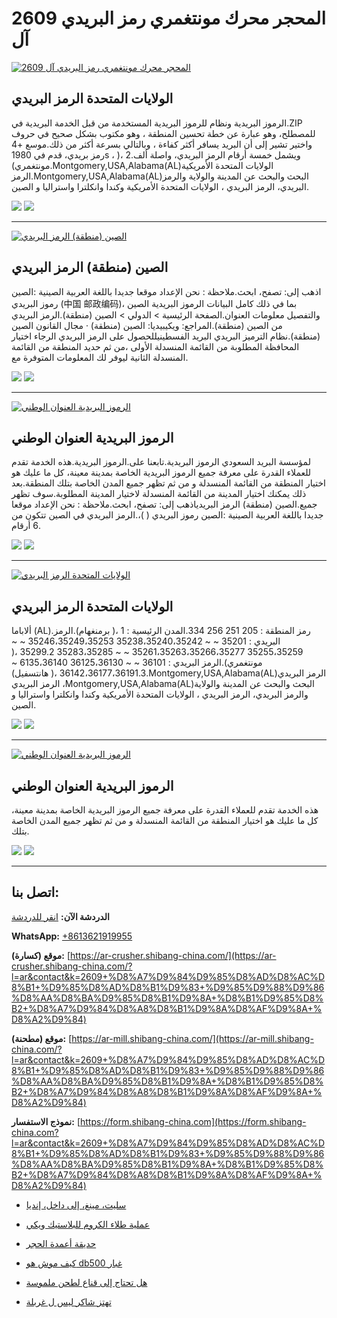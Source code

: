 # 2609 المحجر محرك مونتغمري رمز البريدي آل

<a href="https://swt.shibang-china.com/?l=ar&img&k=2609+%D8%A7%D9%84%D9%85%D8%AD%D8%AC%D8%B1+%D9%85%D8%AD%D8%B1%D9%83+%D9%85%D9%88%D9%86%D8%AA%D8%BA%D9%85%D8%B1%D9%8A+%D8%B1%D9%85%D8%B2+%D8%A7%D9%84%D8%A8%D8%B1%D9%8A%D8%AF%D9%8A+%D8%A2%D9%84" target="_blank">![2609 المحجر محرك مونتغمري رمز البريدي آل](http://static.shibang-china.com/all-800x300/703.jpg)</a>

## الولايات المتحدة الرمز البريدي
الرموز البريدية ونظام للرموز البريدية المستخدمة من قبل الخدمة البريدية في.ZIP للمصطلح، وهو عبارة عن خطة تحسين المنطقة ، وهو مكتوب بشكل صحيح في حروف واختير تشير إلى أن البريد يسافر أكثر كفاءة ، وبالتالي بسرعة أكثر من ذلك.موسع +4 رمز بريدي، قدم في 1980s ، ويشمل خمسة أرقام الرمز البريدي، واصلة ألف.2 ،( مونتغمري).Montgomery,USA,Alabama(AL)الولايات المتحدة الأمريكية الرمز.Montgomery,USA,Alabama(AL)البحث والبحث عن المدينة والولاية والرمز البريدي، الرمز البريدي ، الولايات المتحدة الأمريكية وكندا وانكلترا واستراليا و الصين.


<a href="https://whatsapp.shibangsoft.com/WhatsApp.php" target="_blank" title="WhatsApp">![](http://static.shibang-china.com/icon/whatsapp.png)</a> <a href="https://swt.shibang-china.com/?l=ar&icon&k=2609+%D8%A7%D9%84%D9%85%D8%AD%D8%AC%D8%B1+%D9%85%D8%AD%D8%B1%D9%83+%D9%85%D9%88%D9%86%D8%AA%D8%BA%D9%85%D8%B1%D9%8A+%D8%B1%D9%85%D8%B2+%D8%A7%D9%84%D8%A8%D8%B1%D9%8A%D8%AF%D9%8A+%D8%A2%D9%84" target="_blank">![](http://static.shibang-china.com/icon/chat-ar.png)</a>

---

<a href="https://swt.shibang-china.com/?l=ar&img&k=2609+%D8%A7%D9%84%D9%85%D8%AD%D8%AC%D8%B1+%D9%85%D8%AD%D8%B1%D9%83+%D9%85%D9%88%D9%86%D8%AA%D8%BA%D9%85%D8%B1%D9%8A+%D8%B1%D9%85%D8%B2+%D8%A7%D9%84%D8%A8%D8%B1%D9%8A%D8%AF%D9%8A+%D8%A2%D9%84" target="_blank">![الصين (منطقة) الرمز البريدي](http://static.shibang-china.com/all-800x300/1313.jpg)</a>

## الصين (منطقة) الرمز البريدي
اذهب إلى: تصفح، ابحث.ملاحظة : نحن الإعداد موقعا جديدا باللغة العربية الصينية :الصين رموز البريدي (中国 邮政编码)، بما في ذلك كامل البيانات الرموز البريدية الصين والتفصيل معلومات العنوان.الصفحة الرئيسية &gt; الدولي &gt; الصين (منطقة).الرمز البريدي من الصين (منطقة).المراجع: ويكيبيديا: الصين (منطقة) &middot; مجال القانون الصين (منطقة).نظام الترميز البريدي البريد الفسطينيللحصول على الرمز البريدي الرجاء اختيار المحافظة المطلوبة من القائمة المنسدلة الأولى ،من ثم حديد المنطقة من القائمة المنسدلة الثانية ليوفر لك المعلومات المتوفرة مع.


<a href="https://whatsapp.shibangsoft.com/WhatsApp.php" target="_blank" title="WhatsApp">![](http://static.shibang-china.com/icon/whatsapp.png)</a> <a href="https://swt.shibang-china.com/?l=ar&icon&k=2609+%D8%A7%D9%84%D9%85%D8%AD%D8%AC%D8%B1+%D9%85%D8%AD%D8%B1%D9%83+%D9%85%D9%88%D9%86%D8%AA%D8%BA%D9%85%D8%B1%D9%8A+%D8%B1%D9%85%D8%B2+%D8%A7%D9%84%D8%A8%D8%B1%D9%8A%D8%AF%D9%8A+%D8%A2%D9%84" target="_blank">![](http://static.shibang-china.com/icon/chat-ar.png)</a>

---

<a href="https://swt.shibang-china.com/?l=ar&img&k=2609+%D8%A7%D9%84%D9%85%D8%AD%D8%AC%D8%B1+%D9%85%D8%AD%D8%B1%D9%83+%D9%85%D9%88%D9%86%D8%AA%D8%BA%D9%85%D8%B1%D9%8A+%D8%B1%D9%85%D8%B2+%D8%A7%D9%84%D8%A8%D8%B1%D9%8A%D8%AF%D9%8A+%D8%A2%D9%84" target="_blank">![الرموز البريدية العنوان الوطني](http://static.shibang-china.com/all-800x300/767.jpg)</a>

## الرموز البريدية العنوان الوطني
لمؤسسة البريد السعودي الرموز البريدية.تابعنا على.الرموز البريدية.هذه الخدمة تقدم للعملاء القدرة على معرفة جميع الرموز البريدية الخاصة بمدينة معينة، كل ما عليك هو اختيار المنطقة من القائمة المنسدلة و من ثم تظهر جميع المدن الخاصة بتلك المنطقة.بعد ذلك يمكنك اختيار المدينة من القائمة المنسدلة لاختيار المدينة المطلوبة.سوف تظهر جميع.الصين (منطقة) الرمز البريدياذهب إلى: تصفح، ابحث.ملاحظة : نحن الإعداد موقعا جديدا باللغة العربية الصينية :الصين رموز البريدي ( )،.الرمز البريدي في الصين تتكون من 6 أرقام.


<a href="https://whatsapp.shibangsoft.com/WhatsApp.php" target="_blank" title="WhatsApp">![](http://static.shibang-china.com/icon/whatsapp.png)</a> <a href="https://swt.shibang-china.com/?l=ar&icon&k=2609+%D8%A7%D9%84%D9%85%D8%AD%D8%AC%D8%B1+%D9%85%D8%AD%D8%B1%D9%83+%D9%85%D9%88%D9%86%D8%AA%D8%BA%D9%85%D8%B1%D9%8A+%D8%B1%D9%85%D8%B2+%D8%A7%D9%84%D8%A8%D8%B1%D9%8A%D8%AF%D9%8A+%D8%A2%D9%84" target="_blank">![](http://static.shibang-china.com/icon/chat-ar.png)</a>

---

<a href="https://swt.shibang-china.com/?l=ar&img&k=2609+%D8%A7%D9%84%D9%85%D8%AD%D8%AC%D8%B1+%D9%85%D8%AD%D8%B1%D9%83+%D9%85%D9%88%D9%86%D8%AA%D8%BA%D9%85%D8%B1%D9%8A+%D8%B1%D9%85%D8%B2+%D8%A7%D9%84%D8%A8%D8%B1%D9%8A%D8%AF%D9%8A+%D8%A2%D9%84" target="_blank">![الولايات المتحدة الرمز البريدي](http://static.shibang-china.com/all-800x300/83.jpg)</a>

## الولايات المتحدة الرمز البريدي
ألاباما (AL).رمز المنطقة : 205 251 256 334.المدن الرئيسية : 1 ،( برمنغهام).الرمز البريدي : 35201 ~ ~ 35238،35240،35242 35246،35249،35253 ~ ~ 35255،35259 35261،35263،35266،35277 ~ ~ 35283،35285 35299.2 ،( مونتغمري).الرمز البريدي : 36101 ~ ~ 36125،36130 6135،36140 ~ 36142،36177،36191.3 ،( هانتسفيل).Montgomery,USA,Alabama(AL)الرمز البريدي ، الرمز البريديMontgomery,USA,Alabama(AL)البحث والبحث عن المدينة والولاية والرمز البريدي، الرمز البريدي ، الولايات المتحدة الأمريكية وكندا وانكلترا واستراليا و الصين.


<a href="https://whatsapp.shibangsoft.com/WhatsApp.php" target="_blank" title="WhatsApp">![](http://static.shibang-china.com/icon/whatsapp.png)</a> <a href="https://swt.shibang-china.com/?l=ar&icon&k=2609+%D8%A7%D9%84%D9%85%D8%AD%D8%AC%D8%B1+%D9%85%D8%AD%D8%B1%D9%83+%D9%85%D9%88%D9%86%D8%AA%D8%BA%D9%85%D8%B1%D9%8A+%D8%B1%D9%85%D8%B2+%D8%A7%D9%84%D8%A8%D8%B1%D9%8A%D8%AF%D9%8A+%D8%A2%D9%84" target="_blank">![](http://static.shibang-china.com/icon/chat-ar.png)</a>

---

<a href="https://swt.shibang-china.com/?l=ar&img&k=2609+%D8%A7%D9%84%D9%85%D8%AD%D8%AC%D8%B1+%D9%85%D8%AD%D8%B1%D9%83+%D9%85%D9%88%D9%86%D8%AA%D8%BA%D9%85%D8%B1%D9%8A+%D8%B1%D9%85%D8%B2+%D8%A7%D9%84%D8%A8%D8%B1%D9%8A%D8%AF%D9%8A+%D8%A2%D9%84" target="_blank">![الرموز البريدية العنوان الوطني](http://static.shibang-china.com/all-800x300/882.jpg)</a>

## الرموز البريدية العنوان الوطني
هذه الخدمة تقدم للعملاء القدرة على معرفة جميع الرموز البريدية الخاصة بمدينة معينة، كل ما عليك هو اختيار المنطقة من القائمة المنسدلة و من ثم تظهر جميع المدن الخاصة بتلك.

<a href="https://whatsapp.shibangsoft.com/WhatsApp.php" target="_blank" title="WhatsApp">![](http://static.shibang-china.com/icon/whatsapp.png)</a> <a href="https://swt.shibang-china.com/?l=ar&icon&k=2609+%D8%A7%D9%84%D9%85%D8%AD%D8%AC%D8%B1+%D9%85%D8%AD%D8%B1%D9%83+%D9%85%D9%88%D9%86%D8%AA%D8%BA%D9%85%D8%B1%D9%8A+%D8%B1%D9%85%D8%B2+%D8%A7%D9%84%D8%A8%D8%B1%D9%8A%D8%AF%D9%8A+%D8%A2%D9%84" target="_blank">![](http://static.shibang-china.com/icon/chat-ar.png)</a>

---
## اتصل بنا:

**الدردشة الآن:** [انقر للدردشة](https://swt.shibang-china.com?l=ar&contact&k=2609+%D8%A7%D9%84%D9%85%D8%AD%D8%AC%D8%B1+%D9%85%D8%AD%D8%B1%D9%83+%D9%85%D9%88%D9%86%D8%AA%D8%BA%D9%85%D8%B1%D9%8A+%D8%B1%D9%85%D8%B2+%D8%A7%D9%84%D8%A8%D8%B1%D9%8A%D8%AF%D9%8A+%D8%A2%D9%84)

**WhatsApp:**  [+8613621919955](https://whatsapp.shibangsoft.com/WhatsApp.php)

**موقع (كسارة):** [https://ar-crusher.shibang-china.com/](https://ar-crusher.shibang-china.com/?l=ar&contact&k=2609+%D8%A7%D9%84%D9%85%D8%AD%D8%AC%D8%B1+%D9%85%D8%AD%D8%B1%D9%83+%D9%85%D9%88%D9%86%D8%AA%D8%BA%D9%85%D8%B1%D9%8A+%D8%B1%D9%85%D8%B2+%D8%A7%D9%84%D8%A8%D8%B1%D9%8A%D8%AF%D9%8A+%D8%A2%D9%84)

**موقع (مطحنة):** [https://ar-mill.shibang-china.com/](https://ar-mill.shibang-china.com/?l=ar&contact&k=2609+%D8%A7%D9%84%D9%85%D8%AD%D8%AC%D8%B1+%D9%85%D8%AD%D8%B1%D9%83+%D9%85%D9%88%D9%86%D8%AA%D8%BA%D9%85%D8%B1%D9%8A+%D8%B1%D9%85%D8%B2+%D8%A7%D9%84%D8%A8%D8%B1%D9%8A%D8%AF%D9%8A+%D8%A2%D9%84)

**نموذج الاستفسار:** [https://form.shibang-china.com](https://form.shibang-china.com?l=ar&contact&k=2609+%D8%A7%D9%84%D9%85%D8%AD%D8%AC%D8%B1+%D9%85%D8%AD%D8%B1%D9%83+%D9%85%D9%88%D9%86%D8%AA%D8%BA%D9%85%D8%B1%D9%8A+%D8%B1%D9%85%D8%B2+%D8%A7%D9%84%D8%A8%D8%B1%D9%8A%D8%AF%D9%8A+%D8%A2%D9%84)

* [سليت، مينغ، إلى داخل، إنديا](../34/%D8%B3%D9%84%D9%8A%D8%AA%D8%8C%20%D9%85%D9%8A%D9%86%D8%BA%D8%8C%20%D8%A5%D9%84%D9%89%20%D8%AF%D8%A7%D8%AE%D9%84%D8%8C%20%D8%A5%D9%86%D8%AF%D9%8A%D8%A7.md)

* [عملية طلاء الكروم للبلاستيك ويكي](../34/%D8%B9%D9%85%D9%84%D9%8A%D8%A9%20%D8%B7%D9%84%D8%A7%D8%A1%20%D8%A7%D9%84%D9%83%D8%B1%D9%88%D9%85%20%D9%84%D9%84%D8%A8%D9%84%D8%A7%D8%B3%D8%AA%D9%8A%D9%83%20%D9%88%D9%8A%D9%83%D9%8A.md)

* [حديقة أعمدة الحجر](../31/%D8%AD%D8%AF%D9%8A%D9%82%D8%A9%20%D8%A3%D8%B9%D9%85%D8%AF%D8%A9%20%D8%A7%D9%84%D8%AD%D8%AC%D8%B1.md)

* [كيف موش هو db500 غبار](../31/%D9%83%D9%8A%D9%81%20%D9%85%D9%88%D8%B4%20%D9%87%D9%88%20db500%20%D8%BA%D8%A8%D8%A7%D8%B1.md)

* [هل تحتاج إلى قناع لطحن ملموسة](../34/%D9%87%D9%84%20%D8%AA%D8%AD%D8%AA%D8%A7%D8%AC%20%D8%A5%D9%84%D9%89%20%D9%82%D9%86%D8%A7%D8%B9%20%D9%84%D8%B7%D8%AD%D9%86%20%D9%85%D9%84%D9%85%D9%88%D8%B3%D8%A9.md)

* [تهتز شاكر ليس ل غربلة](../33/%D8%AA%D9%87%D8%AA%D8%B2%20%D8%B4%D8%A7%D9%83%D8%B1%20%D9%84%D9%8A%D8%B3%20%D9%84%20%D8%BA%D8%B1%D8%A8%D9%84%D8%A9.md)